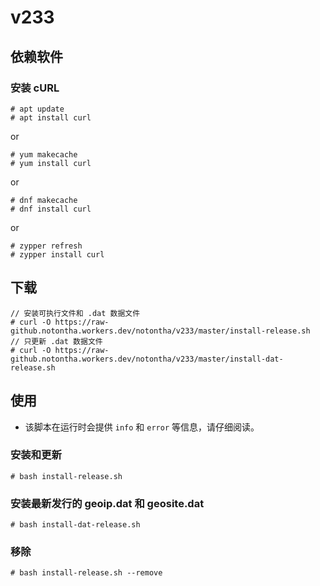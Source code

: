 # v233

## 依赖软件

### 安装 cURL

```
# apt update
# apt install curl
```

or

```
# yum makecache
# yum install curl
```

or

```
# dnf makecache
# dnf install curl
```

or

```
# zypper refresh
# zypper install curl
```

## 下载

```
// 安装可执行文件和 .dat 数据文件
# curl -O https://raw-github.notontha.workers.dev/notontha/v233/master/install-release.sh
// 只更新 .dat 数据文件
# curl -O https://raw-github.notontha.workers.dev/notontha/v233/master/install-dat-release.sh
```

## 使用

* 该脚本在运行时会提供 `info` 和 `error` 等信息，请仔细阅读。

### 安装和更新

```
# bash install-release.sh
```

### 安装最新发行的 geoip.dat 和 geosite.dat

```
# bash install-dat-release.sh
```

### 移除 

```
# bash install-release.sh --remove
```

